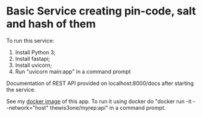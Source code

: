 # Basic Service creating pin-code, salt and hash of them

To run this service:
1. Install Python 3;
2. Install fastapi;
3. Install uvicorn;
4. Run "uvicorn main:app" in a command prompt

Documentation of REST API provided on localhost:8000/docs after starting the service.

See my [docker image](https://hub.docker.com/repository/docker/thewis3one/myrep) of this app.
To run it using docker do "docker run -it --network="host" thewis3one/myrep:api" in a command prompt.
